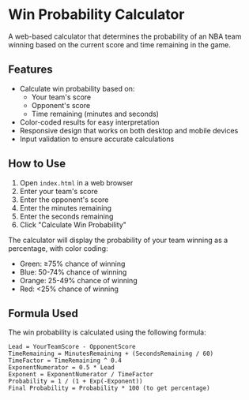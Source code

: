 # Win Probability Calculator

A web-based calculator that determines the probability of an NBA team winning based on the current score and time remaining in the game.

## Features

- Calculate win probability based on:
  - Your team's score
  - Opponent's score
  - Time remaining (minutes and seconds)
- Color-coded results for easy interpretation
- Responsive design that works on both desktop and mobile devices
- Input validation to ensure accurate calculations

## How to Use

1. Open `index.html` in a web browser
2. Enter your team's score
3. Enter the opponent's score
4. Enter the minutes remaining
5. Enter the seconds remaining
6. Click "Calculate Win Probability"

The calculator will display the probability of your team winning as a percentage, with color coding:
- Green: ≥75% chance of winning
- Blue: 50-74% chance of winning
- Orange: 25-49% chance of winning
- Red: <25% chance of winning

## Formula Used

The win probability is calculated using the following formula:
```
Lead = YourTeamScore - OpponentScore
TimeRemaining = MinutesRemaining + (SecondsRemaining / 60)
TimeFactor = TimeRemaining ^ 0.4
ExponentNumerator = 0.5 * Lead
Exponent = ExponentNumerator / TimeFactor
Probability = 1 / (1 + Exp(-Exponent))
Final Probability = Probability * 100 (to get percentage)
```
